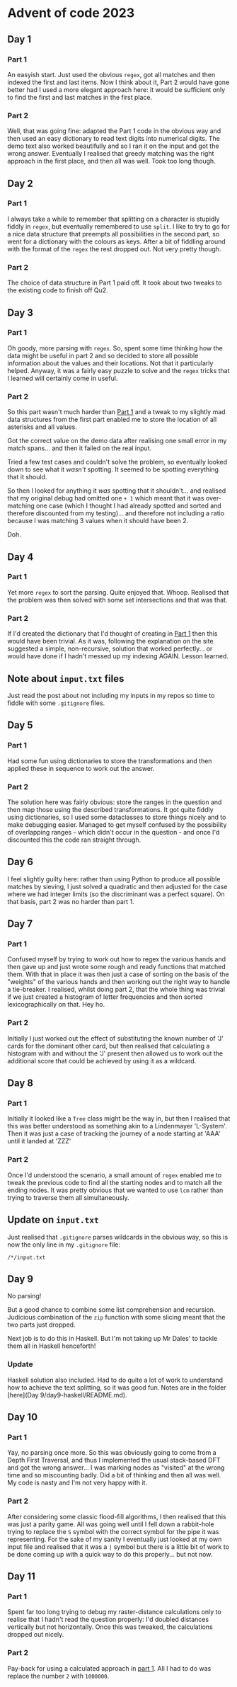 # Advent of code 2023

## Day 1

### Part 1

An easyish start. Just used the obvious `regex`, got all matches and then indexed the first and last items. Now I think about it, Part 2 would have gone better had I used a more elegant approach here: it would be sufficient only to find the first and last matches in the first place.

### Part 2

Well, that was going fine: adapted the Part 1 code in the obvious way and then used an easy dictionary to read text digits into numerical digits. The demo text also worked beautifully and so I ran it on the input and got the wrong answer. Eventually I realised that greedy matching was the right approach in the first place, and then all was well. Took too long though.

## Day 2

### Part 1

I always take a while to remember that splitting on a character is stupidly fiddly in `regex`, but eventually remembered to use `split`. I like to try to go for a nice data structure that preempts all possibilities in the second part, so went for a dictionary with the colours as keys. After a bit of fiddling around with the format of the `regex` the rest dropped out. Not very pretty though.

### Part 2

The choice of data structure in Part 1 paid off. It took about two tweaks to the existing code to finish off Qu2.

## Day 3

### Part 1

Oh goody, more parsing with `regex`. So, spent some time thinking how the data might be useful in part 2 and so decided to store all possible information about the values and their locations. Not that it particularly helped. Anyway, it was a fairly easy puzzle to solve and the `regex` tricks that I learned will certainly come in useful.

### Part 2

So this part wasn't much harder than [Part 1]() and a tweak to my slightly mad data structures from the first part enabled me to store the location of all asterisks and all values.

Got the correct value on the demo data after realising one small error in my match spans... and then it failed on the real input.

Tried a few test cases and couldn't solve the problem, so eventually looked down to see what it _wasn't_ spotting. It seemed to be spotting everything that it should.

So then I looked for anything it _was_ spotting that it shouldn't... and realised that my original debug had omitted one `+ 1` which meant that it was over-matching one case (which I thought I had already spotted and sorted and therefore discounted from my testing)... and therefore not including a ratio because I was matching 3 values when it should have been 2.

Doh.

## Day 4

### Part 1

Yet more `regex` to sort the parsing. Quite enjoyed that. Whoop. Realised that the problem was then solved with some set intersections and that was that.

### Part 2

If I'd created the dictionary that I'd thought of creating in [Part 1]() then this would have been trivial. As it was, following the explanation on the site suggested a simple, non-recursive, solution that worked perfectly... or would have done if I hadn't messed up my indexing AGAIN. Lesson learned.

## Note about `input.txt` files

Just read the post about not including my inputs in my repos so time to fiddle with some `.gitignore` files.

## Day 5

### Part 1

Had some fun using dictionaries to store the transformations and then applied these in sequence to work out the answer.

### Part 2

The solution here was fairly obvious: store the ranges in the question and then map those using the described transformations. It got quite fiddly using dictionaries, so I used some dataclasses to store things nicely and to make debugging easier. Managed to get myself confused by the possibility of overlapping ranges - which didn't occur in the question - and once I'd discounted this the code ran straight through.

## Day 6

I feel slightly guilty here: rather than using Python to produce all possible matches by sieving, I just solved a quadratic and then adjusted for the case where we had integer limits (so the discriminant was a perfect square). On that basis, part 2 was no harder than part 1.

## Day 7

### Part 1

Confused myself by trying to work out how to regex the various hands and then gave up and just wrote some rough and ready functions that matched them. With that in place it was then just a case of sorting on the basis of the "weights" of the various hands and then working out the right way to handle a tie-breaker. I realised, whilst doing part 2, that the whole thing was trivial if we just created a histogram of letter frequencies and then sorted lexicographically on that. Hey ho.

### Part 2

Initially I just worked out the effect of substituting the known number of 'J' cards for the dominant other card, but then realised that calculating a histogram with and without the 'J' present then allowed us to work out the additional score that could be achieved by using it as a wildcard.

## Day 8

### Part 1

Initially it looked like a `Tree` class might be the way in, but then I realised that this was better understood as something akin to a Lindenmayer 'L-System'. Then it was just a case of tracking the journey of a node starting at 'AAA' until it landed at 'ZZZ'

### Part 2

Once I'd understood the scenario, a small amount of `regex` enabled me to tweak the previous code to find all the starting nodes and to match all the ending nodes. It was pretty obvious that we wanted to use `lcm` rather than trying to traverse them all simultaneously.

## Update on `input.txt`

Just realised that `.gitignore` parses wildcards in the obvious way, so this is now the only line in my `.gitignore` file:

```
/*/input.txt
```

## Day 9

No parsing!

But a good chance to combine some list comprehension and recursion. Judicious combination of the `zip` function with some slicing meant that the two parts just dropped.

Next job is to do this in Haskell. But I'm not taking up Mr Dales' to tackle them all in Haskell henceforth!

### Update

Haskell solution also included. Had to do quite a lot of work to understand how to achieve the text splitting, so it was good fun. Notes are in the folder [here](Day 9/day9-haskell/README.md).

## Day 10

### Part 1

Yay, no parsing once more. So this was obviously going to come from a Depth First Traversal, and thus I implemented the usual stack-based DFT and got the wrong answer... I was marking nodes as "visited" at the wrong time and so miscounting badly. Did a bit of thinking and then all was well. My code is nasty and I'm not very happy with it.

### Part 2

After considering some classic flood-fill algorithms, I then realised that this was just a parity game. All was going well until I fell down a rabbit-hole trying to replace the `S` symbol with the correct symbol for the pipe it was representing. For the sake of my sanity I eventually just looked at my own input file and realised that it was a `|` symbol but there is a little bit of work to be done coming up with a quick way to do this properly... but not now.

## Day 11

### Part 1

Spent far too long trying to debug my raster-distance calculations only to realise that I hadn't read the question properly: I'd doubled distances vertically but not horizontally. Once this was tweaked, the calculations dropped out nicely.

### Part 2

Pay-back for using a calculated approach in [part 1](). All I had to do was replace the number `2` with `1000000`.